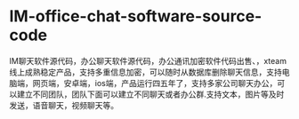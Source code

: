 # IM-office-chat-software-source-code
IM聊天软件源代码，办公聊天软件源代码，办公通讯加密软件代码出售、，xteam线上成熟稳定产品，支持多重信息加密，可以随时从数据库删除聊天信息，支持电脑端，网页端，安卓端，ios端，产品运行四五年了，支持多家公司聊天办公，可以建立不同团队，团队下面可以建立不同聊天或者办公群.支持文本，图片等及时发送，语音聊天，视频聊天等。
